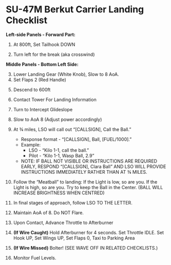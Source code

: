 # SU-47M Berkut Carrier Landing Checklist

**Left-side Panels - Forward Part:**

1. At 800ft, Set Tailhook DOWN

>

2. Turn left for the break (aka crosswind)

**Middle Panels - Bottom Left Side:**

3. Lower Landing Gear (White Knob), Slow to 8 AoA.
4. Set Flaps 2 (Red Handle)

>

5. Descend to 600ft
6. Contact Tower For Landing Information
7. Turn to Intercept Glideslope
8. Slow to AoA 8 (Adjust power accordingly)
9. At ¾ miles, LSO will call out “[CALLSIGN], Call the Ball.”
   - Response format - “[CALLSIGN], Ball, [FUEL/1000].”
   - Example:
     - LSO - “Kilo 1-1, call the ball.”
     - Pilot - “Kilo 1-1, Wasp Ball, 2.9”
   - NOTE: IF BALL NOT VISIBLE OR INSTRUCTIONS ARE REQUIRED EARLY, RESPOND “[CALLSIGN], Clara Ball” AND LSO WILL PROVIDE INSTRUCTIONS IMMEDIATELY RATHER THAN AT ¾ MILES.

10. Follow the “Meatball” to landing: If the Light is low, so are you. If the Light is high, so are you. Try to keep the Ball in the Center. (BALL WILL INCREASE BRIGHTNESS WHEN CENTRED)
11. In final stages of approach, follow LSO TO THE LETTER.
12. Maintain AoA of 8. Do NOT Flare.
13. Upon Contact, Advance Throttle to Afterburner
14. ****(If Wire Caught)**** Hold Afterburner for 4 seconds. Set Throttle IDLE. Set Hook UP, Set Wings UP, Set Flaps 0, Taxi to Parking Area
15. ****(If Wire Missed)**** Bolter! (SEE WAVE OFF IN RELATED CHECKLISTS.)
16. Monitor Fuel Levels.
